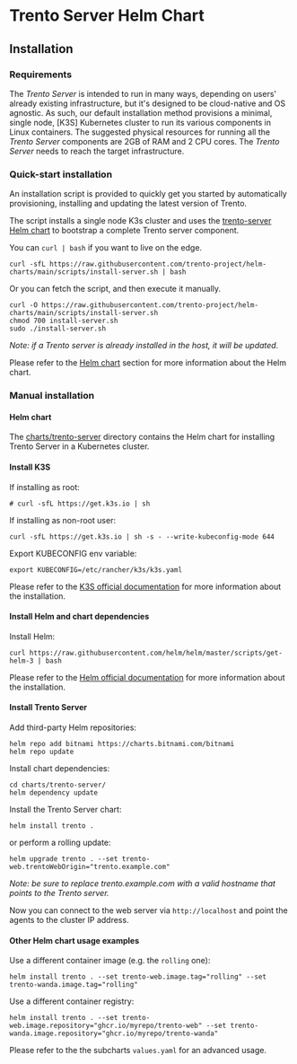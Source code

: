 # Trento Server Helm Chart

## Installation

### Requirements

The _Trento Server_ is intended to run in many ways, depending on users' already existing infrastructure, but it's designed to be cloud-native and OS agnostic.
As such, our default installation method provisions a minimal, single node, [K3S] Kubernetes cluster to run its various components in Linux containers.
The suggested physical resources for running all the _Trento Server_ components are 2GB of RAM and 2 CPU cores.
The _Trento Server_ needs to reach the target infrastructure.

### Quick-start installation

An installation script is provided to quickly get you started by automatically provisioning, installing and updating the latest version of Trento.

The script installs a single node K3s cluster and uses the [trento-server Helm chart](../charts/trento-server)
to bootstrap a complete Trento server component.

You can `curl | bash` if you want to live on the edge.

```
curl -sfL https://raw.githubusercontent.com/trento-project/helm-charts/main/scripts/install-server.sh | bash
```

Or you can fetch the script, and then execute it manually.

```
curl -O https://raw.githubusercontent.com/trento-project/helm-charts/main/scripts/install-server.sh
chmod 700 install-server.sh
sudo ./install-server.sh
```

_Note: if a Trento server is already installed in the host, it will be updated._

Please refer to the [Helm chart](#helm-chart) section for more information about the Helm chart.

### Manual installation

#### Helm chart

The [charts/trento-server](charts/trento-server) directory contains the Helm chart for installing Trento Server in a Kubernetes cluster.

#### Install K3S

If installing as root:

```
# curl -sfL https://get.k3s.io | sh
```

If installing as non-root user:

```
curl -sfL https://get.k3s.io | sh -s - --write-kubeconfig-mode 644
```

Export KUBECONFIG env variable:

```
export KUBECONFIG=/etc/rancher/k3s/k3s.yaml
```

Please refer to the [K3S official documentation](https://rancher.com/docs/k3s/latest/en/installation/) for more information about the installation.

#### Install Helm and chart dependencies

Install Helm:

```
curl https://raw.githubusercontent.com/helm/helm/master/scripts/get-helm-3 | bash
```

Please refer to the [Helm official documentation](https://helm.sh/docs/intro/install/) for more information about the installation.

#### Install Trento Server

Add third-party Helm repositories:

```
helm repo add bitnami https://charts.bitnami.com/bitnami
helm repo update
```

Install chart dependencies:

```
cd charts/trento-server/
helm dependency update
```

Install the Trento Server chart:

```
helm install trento .
```

or perform a rolling update:

```
helm upgrade trento . --set trento-web.trentoWebOrigin="trento.example.com"
```

_Note: be sure to replace trento.example.com with a valid hostname that points to the Trento server._

Now you can connect to the web server via `http://localhost` and point the agents to the cluster IP address.

#### Other Helm chart usage examples

Use a different container image (e.g. the `rolling` one):

```
helm install trento . --set trento-web.image.tag="rolling" --set trento-wanda.image.tag="rolling"
```

Use a different container registry:

```
helm install trento . --set trento-web.image.repository="ghcr.io/myrepo/trento-web" --set trento-wanda.image.repository="ghcr.io/myrepo/trento-wanda"
```

Please refer to the the subcharts `values.yaml` for an advanced usage.
